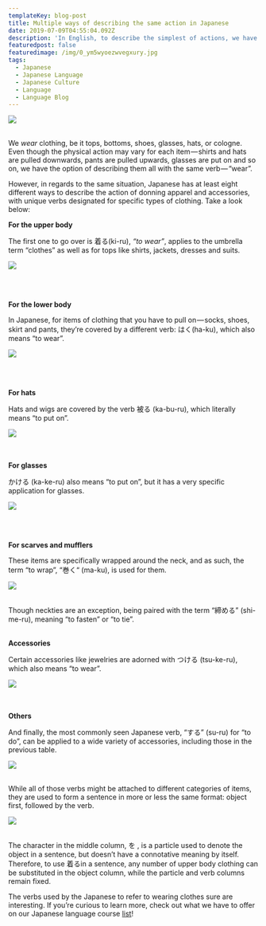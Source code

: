 ```yaml
---
templateKey: blog-post
title: Multiple ways of describing the same action in Japanese
date: 2019-07-09T04:55:04.092Z
description: 'In English, to describe the simplest of actions, we have one word for all. '
featuredpost: false
featuredimage: /img/0_ym5wyoezwvegxury.jpg
tags:
  - Japanese
  - Japanese Language
  - Japanese Culture
  - Language
  - Language Blog
---
```



![](/img/0_ym5wyoezwvegxury.jpg)

<br>We _wear_ clothing, be it tops, bottoms, shoes, glasses, hats, or cologne. Even though the physical action may vary for each item — shirts and hats are pulled downwards, pants are pulled upwards, glasses are put on and so on, we have the option of describing them all with the same verb — “wear”.



However, in regards to the same situation, Japanese has at least eight different ways to describe the action of donning apparel and accessories, with unique verbs designated for specific types of clothing. Take a look below:



 **For the upper body**

The first one to go over is 着る(ki-ru), _“to wear”_, applies to the umbrella term “clothes” as well as for tops like shirts, jackets, dresses and suits.<br>

![](/img/b1.png)

<br>

**<br>For the lower body**

In Japanese, for items of clothing that you have to pull on — socks, shoes, skirt and pants, they’re covered by a different verb: はく(ha-ku), which also means “to wear”.<br>

![](/img/b2.png)

<br><br>

**For hats**

Hats and wigs are covered by the verb 被る (ka-bu-ru), which literally means “to put on”.<br>

![](/img/b3.png)

<br><br>**For glasses**



かける (ka-ke-ru) also means “to put on”, but it has a very specific application for glasses.<br>

![](/img/b4.png)

<br><br>

 **For scarves and mufflers**



These items are specifically wrapped around the neck, and as such, the term “to wrap”, “巻く“ (ma-ku), is used for them.<br>

![](/img/b5.png)

<br>Though neckties are an exception, being paired with the term “締める” (shi-me-ru), meaning “to fasten” or “to tie”.<br>

**<br>Accessories**



Certain accessories like jewelries are adorned with つける (tsu-ke-ru), which also means “to wear”.<br>

![](/img/b6.png)

<br><br>**Others**



And finally, the most commonly seen Japanese verb, “する” (su-ru) for “to do”, can be applied to a wide variety of accessories, including those in the previous table.<br>

![](/img/b7.png)

<br>While all of those verbs might be attached to different categories of items, they are used to form a sentence in more or less the same format: object first, followed by the verb.<br>

![](/img/b8.png)

<br>The character in the middle column, を , is a particle used to denote the object in a sentence, but doesn’t have a connotative meaning by itself. Therefore, to use 着るin a sentence, any number of upper body clothing can be substituted in the object column, while the particle and verb columns remain fixed.



The verbs used by the Japanese to refer to wearing clothes sure are interesting. If you’re curious to learn more, check out what we have to offer on our Japanese language course [list](https://fluentup.com/search?japanese)!
